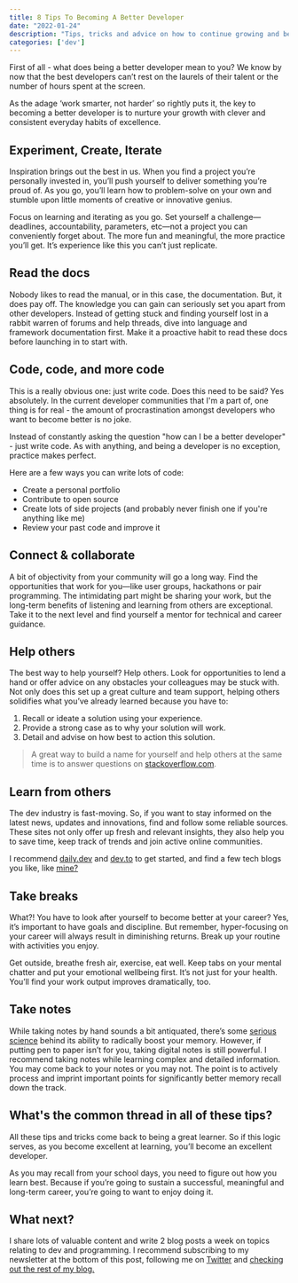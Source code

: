 ```yaml
---
title: 8 Tips To Becoming A Better Developer
date: "2022-01-24"
description: "Tips, tricks and advice on how to continue growing and become a better developer, day-by-day."
categories: ['dev']
---
```


First of all - what does being a better developer mean to you? We know by now that the best developers can’t rest on the laurels of their talent or the number of hours spent at the screen. 

As the adage ‘work smarter, not harder’ so rightly puts it, the key to becoming a better developer is to nurture your growth with clever and consistent everyday habits of excellence.

## Experiment, Create, Iterate

Inspiration brings out the best in us. When you find a project you’re personally invested in, you’ll push yourself to deliver something you’re proud of. As you go, you’ll learn how to problem-solve on your own and stumble upon little moments of creative or innovative genius. 

Focus on learning and iterating as you go. Set yourself a challenge—deadlines, accountability, parameters, etc—not a project you can conveniently forget about. The more fun and meaningful, the more practice you’ll get. It’s experience like this you can’t just replicate.

## Read the docs

Nobody likes to read the manual, or in this case, the documentation. But, it does pay off. The knowledge you can gain can seriously set you apart from other developers. Instead of getting stuck and finding yourself lost in a rabbit warren of forums and help threads, dive into language and framework documentation first. Make it a proactive habit to read these docs before launching in to start with.

## Code, code, and more code

This is a really obvious one: just write code. Does this need to be said? Yes absolutely. In the current developer communities that I'm a part of, one thing is for real - the amount of procrastination amongst developers who want to become better is no joke.

Instead of constantly asking the question "how can I be a better developer" - just write code. As with anything, and being a developer is no exception, practice makes perfect.

Here are a few ways you can write lots of code:

- Create a personal portfolio
- Contribute to open source
- Create lots of side projects (and probably never finish one if you're anything like me)
- Review your past code and improve it

## Connect & collaborate

A bit of objectivity from your community will go a long way. Find the opportunities that work for you—like user groups, hackathons or pair programming. The intimidating part might be sharing your work, but the long-term benefits of listening and learning from others are exceptional. Take it to the next level and find yourself a mentor for technical and career guidance.

## Help others

The best way to help yourself? Help others. Look for opportunities to lend a hand or offer advice on any obstacles your colleagues may be stuck with. Not only does this set up a great culture and team support, helping others solidifies what you’ve already learned because you have to:

1. Recall or ideate a solution using your experience.
2. Provide a strong case as to why your solution will work.
3. Detail and advise on how best to action this solution.

> A great way to build a name for yourself and help others at the same time is to answer questions on  [stackoverflow.com](https://stackoverflow.com/).

## Learn from others

The dev industry is fast-moving. So, if you want to stay informed on the latest news, updates and innovations, find and follow some reliable sources. These sites not only offer up fresh and relevant insights, they also help you to save time, keep track of trends and join active online communities.

I recommend [daily.dev](https://daily.dev/) and [dev.to](https://dev.to/) to get started, and find a few tech blogs you like, like [mine?](https://joelmale.com/blog)

## Take breaks

What?! You have to look after yourself to become better at your career? Yes, it’s important to have goals and discipline. But remember, hyper-focusing on your career will always result in diminishing returns. Break up your routine with activities you enjoy.

Get outside, breathe fresh air, exercise, eat well. Keep tabs on your mental chatter and put your emotional wellbeing first. It’s not just for your health. You’ll find your work output improves dramatically, too.

## Take notes

While taking notes by hand sounds a bit antiquated, there’s some [serious science](https://theconversation.com/note-taking-by-hand-a-powerful-tool-to-support-memory-144049) behind its ability to radically boost your memory. However, if putting pen to paper isn’t for you, taking digital notes is still powerful. I recommend taking notes while learning complex and detailed information. You may come back to your notes or you may not. The point is to actively process and imprint important points for significantly better memory recall down the track.

## What's the common thread in all of these tips?

All these tips and tricks come back to being a great learner. So if this logic serves, as you become excellent at learning, you’ll become an excellent developer. 

As you may recall from your school days, you need to figure out how you learn best. Because if you’re going to sustain a successful, meaningful and long-term career, you’re going to want to enjoy doing it. 

## What next?

I share lots of valuable content and write 2 blog posts a week on topics relating to dev and programming. I recommend subscribing to my newsletter at the bottom of this post, following me on [Twitter](https://twitter.com/joelwmale) and [checking out the rest of my blog.](https://joelmale.com/blog)